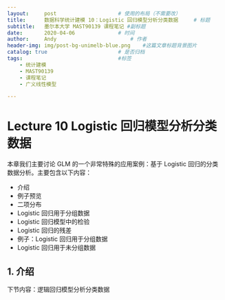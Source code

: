 ```yaml
---
layout:     post   				    # 使用的布局（不需要改）
title:      数据科学统计建模 10：Logistic 回归模型分析分类数据  	# 标题 
subtitle:   墨尔本大学 MAST90139 课程笔记 #副标题
date:       2020-04-06 				# 时间
author:     Andy 						# 作者
header-img: img/post-bg-unimelb-blue.png 	#这篇文章标题背景图片
catalog: true 						# 是否归档
tags:								#标签
    - 统计建模
    - MAST90139
    - 课程笔记
    - 广义线性模型

---
```


<!-- 数学公式 -->
<script src="https://cdn.mathjax.org/mathjax/latest/MathJax.js?config=TeX-AMS-MML_HTMLorMML" type="text/javascript"></script>
<script type="text/x-mathjax-config">
  MathJax.Hub.Config({
    tex2jax: {
      skipTags: ['script', 'noscript', 'style', 'textarea', 'pre'],
      inlineMath: [['$','$']]
    }
  });
</script>

# Lecture 10 Logistic 回归模型分析分类数据

本章我们主要讨论 GLM 的一个非常特殊的应用案例：基于 Logistic 回归的分类数据分析。主要包含以下内容：

* 介绍
* 例子预览
* 二项分布
* Logistic 回归用于分组数据
* Logistic 回归模型中的检验
* Logistic 回归的残差
* 例子：Logistic 回归用于分组数据
* Logistic 回归用于未分组数据

## 1. 介绍











下节内容：逻辑回归模型分析分类数据

